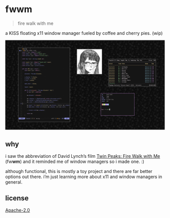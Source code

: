 # fwwm

> fire walk with me

a KISS floating x11 window manager fueled by coffee and cherry pies. (wip)

![scrot](./dots/scrot.png)

## why

i saw the abbreviation of David Lynch’s film [Twin Peaks: Fire Walk with
Me](https://letterboxd.com/film/twin-peaks-fire-walk-with-me) (fw**wm**) and it reminded me of window managers so i made
one. :)

although functional, this is mostly a toy project and there are far better options out there. i’m just learning more
about x11 and window managers in general.

## license

[Apache-2.0](LICENSE)
